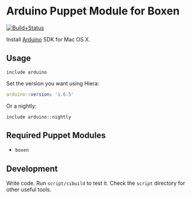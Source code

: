 # Arduino Puppet Module for Boxen

[![Build+Status](https://travis-ci.org/boxen/puppet-arduino.png?branch=master)](https://travis-ci.org/boxen/puppet-arduino)

Install [Arduino](http://www.arduino.cc/) SDK for Mac OS X.

## Usage

```puppet
include arduino
```

Set the version you want using Hiera:

```yaml
arduino::version: '1.6.5'
```

Or a nightly:

```puppet
include arduino::nightly
```

## Required Puppet Modules

* `boxen`

## Development

Write code. Run `script/cibuild` to test it. Check the `script` directory for other useful tools.
